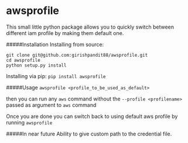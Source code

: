 awsprofile
======================

This small little python package allows you to quickly switch between different iam profile by making them default one.

#####Installation
Installing from source:
```
git clone git@github.com:girishpandit88/awsprofile.git
cd awsprofile
python setup.py install
```
Installing via pip:
```pip install awsprofile```

#####Usage
```awsprofile <profile_to_be_used_as_default>```

then you can run any ```aws``` command without the ```--profile <profilename>``` passed as argument to ```aws``` command

Once you are done you can switch back to using default aws profile by running ```awsprofile```

#####In near future
Ability to give custom path to the credential file.
